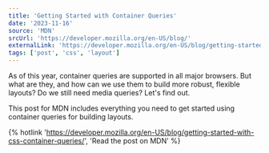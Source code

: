 ```yaml
---
title: 'Getting Started with Container Queries'
date: '2023-11-16'
source: 'MDN'
srcUrl: 'https://developer.mozilla.org/en-US/blog/'
externalLink: 'https://developer.mozilla.org/en-US/blog/getting-started-with-css-container-queries/'
tags: ['post', 'css', 'layout']
---
```


As of this year, container queries are supported in all major browsers. But what are they, and how can we use them to build more robust, flexible layouts? Do we still need media queries? Let's find out.

This post for MDN includes everything you need to get started using container queries for building layouts.

{% hotlink 'https://developer.mozilla.org/en-US/blog/getting-started-with-css-container-queries/', 'Read the post on MDN' %}
